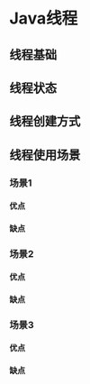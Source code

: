 # Java线程

## 线程基础

## 线程状态

## 线程创建方式

## 线程使用场景

### 场景1

#### 优点

#### 缺点

### 场景2

#### 优点

#### 缺点

### 场景3

#### 优点

#### 缺点

